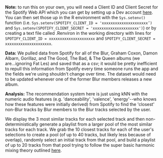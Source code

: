 **Note:** to run this on your own, you will need a Client ID and Client Secret for the Spotify Web API which you can get by setting up a Dev account [here](https://developer.spotify.com/my-applications/#!/applications). You can then set those up in the R environment with the `Sys.setenv()` function (i.e. `Sys.setenv(SPOTIFY_CLIENT_ID = 'xxxxxxxxxxxxxxxxxxxxx’)` and `Sys.setenv(SPOTIFY_CLIENT_SECRET = 'xxxxxxxxxxxxxxxxxxxxx')`) or by creating a text file called .Renviron in the working directory with lines for `SPOTIFY_CLIENT_ID = xxxxxxxxxxxxxxxxxxxxx` and `SPOTIFY_CLIENT_SECRET = xxxxxxxxxxxxxxxxxxxxx`. 

**Data:** We pulled data from Spotify for all of the Blur, Graham Coxon, Damon Albarn, Gorillaz, and The Good, The Bad, & The Queen albums (we are...ignoring Fat Les) and saved that as a csv; it would be pretty inefficient to repull this information from Spotify every time someone runs the app and the fields we're using shouldn't change over time. The dataset would need to be updated whenever one of the former Blur members releases a new album.

**Analysis:** The recommendation system here is just using kNN with the numeric audio features (e.g. 'danceability', 'valence', 'energy'--who knows how these features were initially derived) from Spotify to find the 'closest' non-Blur tracks by Blur members to the Blur tracks selected by the user. 

We display the 3 most similar tracks for each selected track and then non-deterministically generate a playlist from a larger pool of the most similar tracks for each track. We grab the 10 closest tracks for each of the user's selections to create a pool (of up to 40 tracks, but likely less because of overlap), randomly select an initial track from that pool, and build a playlist of up to 20 tracks from that pool trying to follow the super basic harmonic mixing theory outlined [here](https://mixedinkey.com/harmonic-mixing-guide/). 